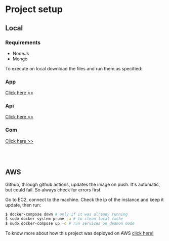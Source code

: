# Project setup

## Local

### Requirements
- NodeJs
- Mongo

To execute on local download the files and run them as specified:

### App
[Click here >>](../app/README.md)

### Api
[Click here >>](../api/README.md)

### Com
[Click here >>](../com/README.md)

</br>
</br>

## AWS

Github, through github actions, updates the image on push. It's automatic, but could fail. So always check for errors first.

Go to EC2, connect to the machine. Check the ip of the instance and keep it update, then run:

```sh
$ docker-compose down # only if it was already running
$ sudo docker system prune -a # to clean local cache
$ sudo docker-compose up -d # run services on deamon mode
```

To know more about how this project was deployed on AWS [click here!](./aws-config.md)